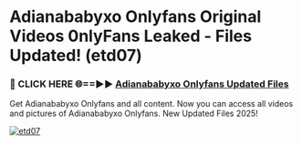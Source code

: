 # Adianababyxo Onlyfans Original Videos 0nlyFans Leaked - Files Updated! (etd07)

<h3>🔴 CLICK HERE 🌐==►► <a href="https://tinyurl.com/ehrbuxhb" rel="nofollow">Adianababyxo Onlyfans Updated Files</a></h3>

Get Adianababyxo Onlyfans and all content. Now you can access all videos and pictures of Adianababyxo Onlyfans. New Updated Files 2025!

[![etd07](https://i.imgur.com/lVYEuWS.gif)](https://tinyurl.com/ehrbuxhb)
